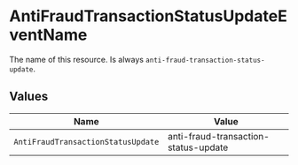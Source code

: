 # AntiFraudTransactionStatusUpdateEventName

The name of this resource. Is always `anti-fraud-transaction-status-update`.


## Values

| Name                                 | Value                                |
| ------------------------------------ | ------------------------------------ |
| `AntiFraudTransactionStatusUpdate`   | anti-fraud-transaction-status-update |